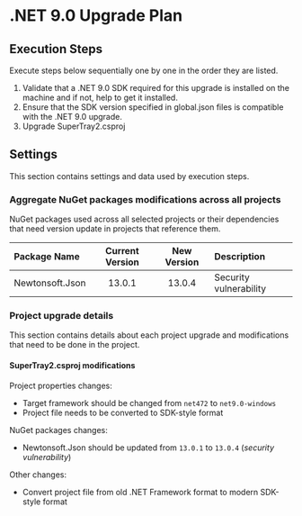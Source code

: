 # .NET 9.0 Upgrade Plan

## Execution Steps

Execute steps below sequentially one by one in the order they are listed.

1. Validate that a .NET 9.0 SDK required for this upgrade is installed on the machine and if not, help to get it installed.
2. Ensure that the SDK version specified in global.json files is compatible with the .NET 9.0 upgrade.
3. Upgrade SuperTray2.csproj

## Settings

This section contains settings and data used by execution steps.

### Aggregate NuGet packages modifications across all projects

NuGet packages used across all selected projects or their dependencies that need version update in projects that reference them.

| Package Name                        | Current Version | New Version | Description                         |
|:------------------------------------|:---------------:|:-----------:|:------------------------------------|
| Newtonsoft.Json                     |   13.0.1        |  13.0.4     | Security vulnerability              |

### Project upgrade details
This section contains details about each project upgrade and modifications that need to be done in the project.

#### SuperTray2.csproj modifications

Project properties changes:
  - Target framework should be changed from `net472` to `net9.0-windows`
  - Project file needs to be converted to SDK-style format

NuGet packages changes:
  - Newtonsoft.Json should be updated from `13.0.1` to `13.0.4` (*security vulnerability*)

Other changes:
  - Convert project file from old .NET Framework format to modern SDK-style format